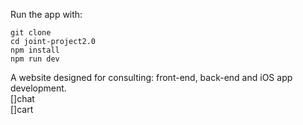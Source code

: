 <!-- @format -->

Run the app with:
```
git clone       
cd joint-project2.0       
npm install     
npm run dev
```        

A website designed for consulting: front-end, back-end and iOS app development.  
[]chat  
[]cart  
